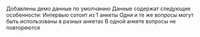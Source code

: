 Добавлены демо данные по умолчанию
Данные содержат следующие особенности:
  Интервью сотоит из 1 анкеты
  Одни и те же вопросы могут быть использованы в разных анкетах
  В одной анкете вопросы не повторяются
